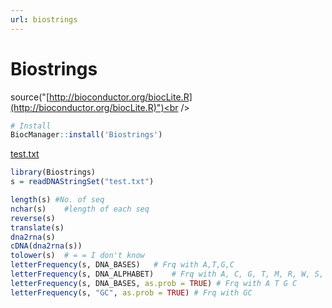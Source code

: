```yaml
---
url: biostrings
---
```


# Biostrings

source("[http://bioconductor.org/biocLite.R](http://bioconductor.org/biocLite.R)")<br />
```r
# Install
BiocManager::install('Biostrings')
```

[test.txt](https://www.yuque.com/attachments/yuque/0/2020/txt/691897/1579800839293-b28e0f1a-1088-4c56-ba2a-1a910f827db0.txt?_lake_card=%7B%22uid%22%3A%221579800839229-0%22%2C%22src%22%3A%22https%3A%2F%2Fwww.yuque.com%2Fattachments%2Fyuque%2F0%2F2020%2Ftxt%2F691897%2F1579800839293-b28e0f1a-1088-4c56-ba2a-1a910f827db0.txt%22%2C%22name%22%3A%22test.txt%22%2C%22size%22%3A6581%2C%22type%22%3A%22text%2Fplain%22%2C%22ext%22%3A%22txt%22%2C%22progress%22%3A%7B%22percent%22%3A99%7D%2C%22status%22%3A%22done%22%2C%22percent%22%3A0%2C%22id%22%3A%22umG5T%22%2C%22card%22%3A%22file%22%7D)
```r
library(Biostrings)
s = readDNAStringSet("test.txt")

length(s) #No. of seq
nchar(s)	#length of each seq
reverse(s)
translate(s)
dna2rna(s)
cDNA(dna2rna(s))
tolower(s)	# = = I don't know
letterFrequency(s, DNA_BASES)	# Frq with A,T,G,C
letterFrequency(s, DNA_ALPHABET)	# Frq with A, C, G, T, M, R, W, S, Y, K, V, H, D, B, N, -, +, .
letterFrequency(s, DNA_BASES, as.prob = TRUE) # Frq with A T G C
letterFrequency(s, "GC", as.prob = TRUE) # Frq with GC
```


